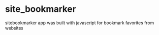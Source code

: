 # site_bookmarker
sitebookmarker app was built with javascript for bookmark favorites from websites
